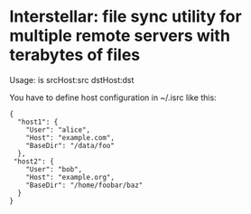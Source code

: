 # Interstellar: file sync utility for multiple remote servers with terabytes of files

Usage: is srcHost:src dstHost:dst

You have to define host configuration in ~/.isrc like this:

```
{
  "host1": {
    "User": "alice",
    "Host": "example.com",
    "BaseDir": "/data/foo"
  },
 "host2": {
    "User": "bob",
    "Host": "example.org",
    "BaseDir": "/home/foobar/baz"
  }
}
```

